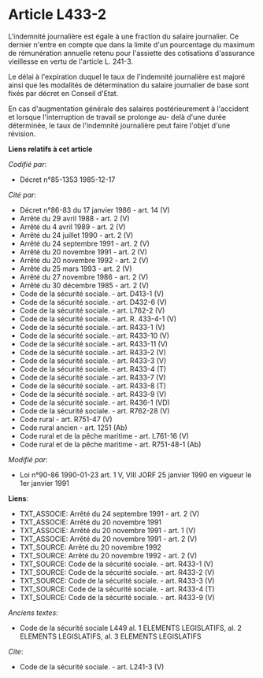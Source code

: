 # Article L433-2

L'indemnité journalière est égale à une fraction du salaire journalier. Ce dernier n'entre en compte que dans la limite d'un
pourcentage du maximum de rémunération annuelle retenu pour l'assiette des cotisations d'assurance vieillesse en vertu de
l'article L. 241-3. 

Le délai à l'expiration duquel le taux de l'indemnité journalière est majoré ainsi que les modalités de détermination du
salaire journalier de base sont fixés par décret en Conseil d'Etat. 

En cas d'augmentation générale des salaires postérieurement à l'accident et lorsque l'interruption de travail se prolonge au-
delà d'une durée déterminée, le taux de l'indemnité journalière peut faire l'objet d'une révision.

**Liens relatifs à cet article**

_Codifié par_:

  - Décret n°85-1353 1985-12-17

_Cité par_:

  - Décret n°86-83 du 17 janvier 1986 - art. 14 (V)
  - Arrêté du 29 avril 1988 - art. 2 (V)
  - Arrêté du 4 avril 1989 - art. 2 (V)
  - Arrêté du 24 juillet 1990 - art. 2 (V)
  - Arrêté du 24 septembre 1991 - art. 2 (V)
  - Arrêté du 20 novembre 1991 - art. 2 (V)
  - Arrêté du 20 novembre 1992 - art. 2 (V)
  - Arrêté du 25 mars 1993 - art. 2 (V)
  - Arrêté du 27 novembre 1986 - art. 2 (V)
  - Arrêté du 30 décembre 1985 - art. 2 (V)
  - Code de la sécurité sociale. - art. D413-1 (V)
  - Code de la sécurité sociale. - art. D432-6 (V)
  - Code de la sécurité sociale. - art. L762-2 (V)
  - Code de la sécurité sociale. - art. R. 433-4-1 (V)
  - Code de la sécurité sociale. - art. R433-1 (V)
  - Code de la sécurité sociale. - art. R433-10 (V)
  - Code de la sécurité sociale. - art. R433-11 (V)
  - Code de la sécurité sociale. - art. R433-2 (V)
  - Code de la sécurité sociale. - art. R433-3 (V)
  - Code de la sécurité sociale. - art. R433-4 (T)
  - Code de la sécurité sociale. - art. R433-7 (V)
  - Code de la sécurité sociale. - art. R433-8 (T)
  - Code de la sécurité sociale. - art. R433-9 (V)
  - Code de la sécurité sociale. - art. R436-1 (VD)
  - Code de la sécurité sociale. - art. R762-28 (V)
  - Code rural - art. R751-47 (V)
  - Code rural ancien - art. 1251 (Ab)
  - Code rural et de la pêche maritime - art. L761-16 (V)
  - Code rural et de la pêche maritime - art. R751-48-1 (Ab)

_Modifié par_:

  - Loi n°90-86 1990-01-23 art. 1 V, VIII JORF 25 janvier 1990 en vigueur le 1er janvier 1991

**Liens**:

  - TXT_ASSOCIE: Arrêté du 24 septembre 1991 - art. 2 (V)
  - TXT_ASSOCIE: Arrêté du 20 novembre 1991
  - TXT_ASSOCIE: Arrêté du 20 novembre 1991 - art. 1 (V)
  - TXT_ASSOCIE: Arrêté du 20 novembre 1991 - art. 2 (V)
  - TXT_SOURCE: Arrêté du 20 novembre 1992
  - TXT_SOURCE: Arrêté du 20 novembre 1992 - art. 2 (V)
  - TXT_SOURCE: Code de la sécurité sociale. - art. R433-1 (V)
  - TXT_SOURCE: Code de la sécurité sociale. - art. R433-2 (V)
  - TXT_SOURCE: Code de la sécurité sociale. - art. R433-3 (V)
  - TXT_SOURCE: Code de la sécurité sociale. - art. R433-4 (T)
  - TXT_SOURCE: Code de la sécurité sociale. - art. R433-9 (V)

_Anciens textes_:

  - Code de la sécurité sociale L449 al. 1 ELEMENTS LEGISLATIFS, al. 2 ELEMENTS LEGISLATIFS, al. 3 ELEMENTS LEGISLATIFS

_Cite_:

  - Code de la sécurité sociale. - art. L241-3 (V)
